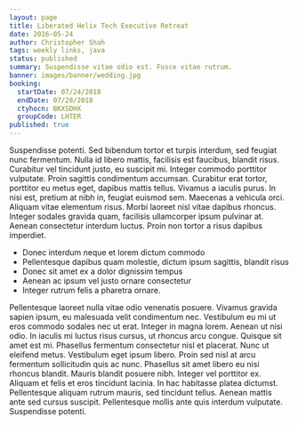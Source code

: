 ```yaml
---
layout: page
title: Liberated Helix Tech Executive Retreat
date: 2016-05-24
author: Christopher Shah
tags: weekly links, java
status: published
summary: Suspendisse vitae odio est. Fusce vitae rutrum.
banner: images/banner/wedding.jpg
booking:
  startDate: 07/24/2018
  endDate: 07/28/2018
  ctyhocn: BKXSDHX
  groupCode: LHTER
published: true
---
```

Suspendisse potenti. Sed bibendum tortor et turpis interdum, sed feugiat nunc fermentum. Nulla id libero mattis, facilisis est faucibus, blandit risus. Curabitur vel tincidunt justo, eu suscipit mi. Integer commodo porttitor vulputate. Proin sagittis condimentum accumsan. Curabitur erat tortor, porttitor eu metus eget, dapibus mattis tellus. Vivamus a iaculis purus. In nisi est, pretium at nibh in, feugiat euismod sem. Maecenas a vehicula orci. Aliquam vitae elementum risus. Morbi laoreet nisl vitae dapibus rhoncus. Integer sodales gravida quam, facilisis ullamcorper ipsum pulvinar at. Aenean consectetur interdum luctus. Proin non tortor a risus dapibus imperdiet.

* Donec interdum neque et lorem dictum commodo
* Pellentesque dapibus quam molestie, dictum ipsum sagittis, blandit risus
* Donec sit amet ex a dolor dignissim tempus
* Aenean ac ipsum vel justo ornare consectetur
* Integer rutrum felis a pharetra ornare.

Pellentesque laoreet nulla vitae odio venenatis posuere. Vivamus gravida sapien ipsum, eu malesuada velit condimentum nec. Vestibulum eu mi ut eros commodo sodales nec ut erat. Integer in magna lorem. Aenean ut nisi odio. In iaculis mi luctus risus cursus, ut rhoncus arcu congue. Quisque sit amet est mi.
Phasellus fermentum consectetur nisl et placerat. Nunc ut eleifend metus. Vestibulum eget ipsum libero. Proin sed nisl at arcu fermentum sollicitudin quis ac nunc. Phasellus sit amet libero eu nisi rhoncus blandit. Mauris blandit posuere nibh. Integer vel porttitor ex. Aliquam et felis et eros tincidunt lacinia. In hac habitasse platea dictumst. Pellentesque aliquam rutrum mauris, sed tincidunt tellus. Aenean mattis ante sed cursus suscipit. Pellentesque mollis ante quis interdum vulputate. Suspendisse potenti.
